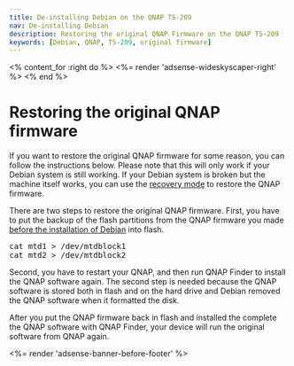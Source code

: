 ```yaml
---
title: De-installing Debian on the QNAP TS-209
nav: De-installing Debian
description: Restoring the original QNAP Firmware on the QNAP TS-209
keywords: [Debian, QNAP, TS-209, original firmware]
---
```


<% content_for :right do %>
<%= render 'adsense-wideskyscaper-right' %>
<% end %>

<h1>Restoring the original QNAP firmware</h1>

If you want to restore the original QNAP firmware for some reason, you can
follow the instructions below.  Please note that this will only work if
your Debian system is still working.  If your Debian system is broken but
the machine itself works, you can use the <a href = "../recovery">recovery
mode</a> to restore the QNAP firmware.

There are two steps to restore the original QNAP firmware.  First, you have
to put the backup of the flash partitions from the QNAP firmware you made
<a href = "../install">before the installation of Debian</a> into flash.

<div class="code">
<pre>
cat mtd1 &gt; /dev/mtdblock1
cat mtd2 &gt; /dev/mtdblock2
</pre>
</div>

Second, you have to restart your QNAP, and then run QNAP Finder to install
the QNAP software again.  The second step is needed because the QNAP
software is stored both in flash and on the hard drive and Debian removed
the QNAP software when it formatted the disk.

After you put the QNAP firmware back in flash and installed the complete
the QNAP software with QNAP Finder, your device will run the original
software from QNAP again.

<div class="bbf">
<%= render 'adsense-banner-before-footer' %>
</div>

